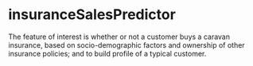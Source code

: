 # insuranceSalesPredictor
The feature of interest is whether or not a customer buys a caravan insurance, based on socio-demographic factors and ownership of other insurance policies; and to build profile of a typical customer.
